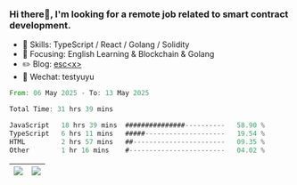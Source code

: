 ### Hi there👋, I'm looking for a remote job related to smart contract development.


- 🔨 Skills: TypeScript / React / Golang / Solidity
- 🎯 Focusing: English Learning & Blockchain & Golang
- ✏️ Blog: [esc\<x\>](https://escx.github.io)
- 💬 Wechat: testyuyu


<!--START_SECTION:waka-->

```rust
From: 06 May 2025 - To: 13 May 2025

Total Time: 31 hrs 39 mins

JavaScript   18 hrs 39 mins  ###############----------   58.90 %
TypeScript   6 hrs 11 mins   #####--------------------   19.54 %
HTML         2 hrs 57 mins   ##-----------------------   09.35 %
Other        1 hr 16 mins    #------------------------   04.02 %
```

<!--END_SECTION:waka-->


| <img align="center" src="https://github-readme-stats.vercel.app/api/?username=escX&show_icons=true&theme=buefy&hide_border=true&card_width=500" /> | <img align="center" src="https://github-readme-stats.vercel.app/api/top-langs/?username=escX&layout=compact&theme=buefy&hide_border=true&card_width=500" /> |
| ------------- | ------------- |
